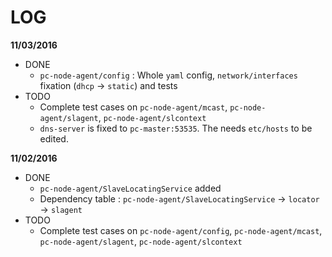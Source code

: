 # LOG

**11/03/2016**

* DONE
  - `pc-node-agent/config` : Whole `yaml` config, `network/interfaces` fixation (`dhcp` -> `static`) and tests 
* TODO 
  - Complete test cases on `pc-node-agent/mcast`, `pc-node-agent/slagent`, `pc-node-agent/slcontext` 
  - `dns-server` is fixed to `pc-master:53535`. The needs `etc/hosts` to be edited.

**11/02/2016**

* DONE
  - `pc-node-agent/SlaveLocatingService` added  
  - Dependency table : `pc-node-agent/SlaveLocatingService` -> `locator` -> `slagent`  
* TODO 
  - Complete test cases on `pc-node-agent/config`, `pc-node-agent/mcast`, `pc-node-agent/slagent`, `pc-node-agent/slcontext` 
